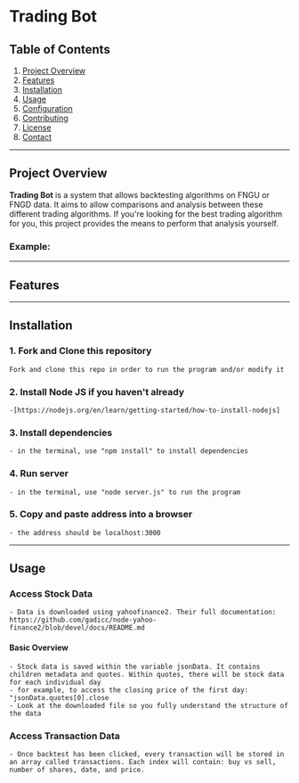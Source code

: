 # Trading Bot

## Table of Contents
1. [Project Overview](#project-overview)
2. [Features](#features)
3. [Installation](#installation)
4. [Usage](#usage)
5. [Configuration](#configuration)
6. [Contributing](#contributing)
7. [License](#license)
8. [Contact](#contact)

---

## Project Overview

**Trading Bot** is a system that allows backtesting algorithms on FNGU or FNGD data. It aims to allow comparisons and analysis between these different trading algorithms. If you're looking for the best trading algorithm for you, this project provides the means to perform that analysis yourself.

### Example:


---

## Features


---

## Installation

### 1. Fork and Clone this repository
    Fork and clone this repo in order to run the program and/or modify it

### 2. Install Node JS if you haven't already
    -[https://nodejs.org/en/learn/getting-started/how-to-install-nodejs]

### 3. Install dependencies
    - in the terminal, use "npm install" to install dependencies

### 4. Run server
    - in the terminal, use "node server.js" to run the program

### 5. Copy and paste address into a browser
    - the address should be localhost:3000


---

## Usage

### Access Stock Data
    - Data is downloaded using yahoofinance2. Their full documentation: https://github.com/gadicc/node-yahoo-finance2/blob/devel/docs/README.md
#### Basic Overview
    - Stock data is saved within the variable jsonData. It contains children metadata and quotes. Within quotes, there will be stock data for each individual day
    - for example, to access the closing price of the first day: "jsonData.quotes[0].close
    - Look at the downloaded file so you fully understand the structure of the data

### Access Transaction Data
    - Once backtest has been clicked, every transaction will be stored in an array called transactions. Each index will contain: buy vs sell, number of shares, date, and price. 